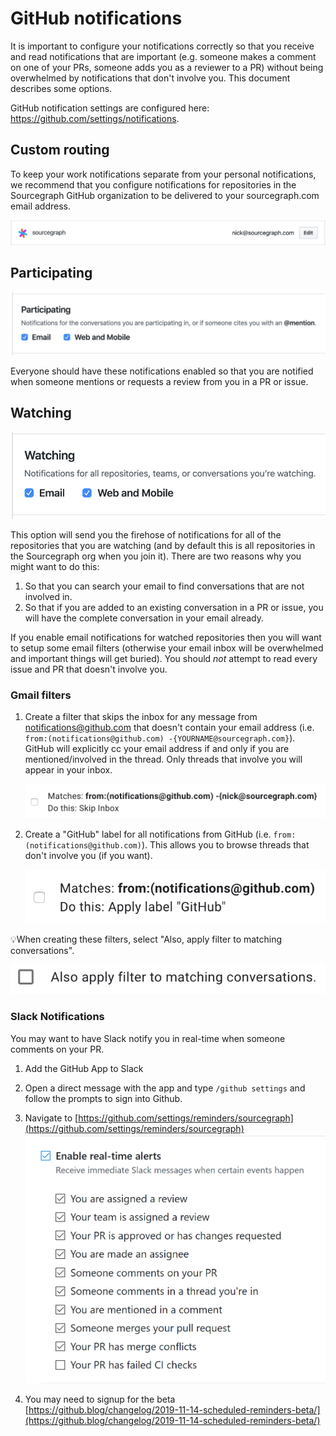 # GitHub notifications

It is important to configure your notifications correctly so that you receive and read notifications that are important (e.g. someone makes a comment on one of your PRs, someone adds you as a reviewer to a PR) without being overwhelmed by notifications that don't involve you. This document describes some options.

GitHub notification settings are configured here: https://github.com/settings/notifications.

## Custom routing

To keep your work notifications separate from your personal notifications, we recommend that you configure notifications for repositories in the Sourcegraph GitHub organization to be delivered to your sourcegraph.com email address.

![custom routing](custom-routing.png)

## Participating

![participating](participating.png)

Everyone should have these notifications enabled so that you are notified when someone mentions or requests a review from you in a PR or issue.

## Watching

![watching](watching.png)

This option will send you the firehose of notifications for all of the repositories that you are watching (and by default this is all repositories in the Sourcegraph org when you join it). There are two reasons why you might want to do this:

1. So that you can search your email to find conversations that are not involved in.
2. So that if you are added to an existing conversation in a PR or issue, you will have the complete conversation in your email already.

If you enable email notifications for watched repositories then you will want to setup some email filters (otherwise your email inbox will be overwhelmed and important things will get buried). You should _not_ attempt to read every issue and PR that doesn't involve you.

### Gmail filters

1. Create a filter that skips the inbox for any message from notifications@github.com that doesn't contain your email address (i.e. `from:(notifications@github.com) -{YOURNAME@sourcegraph.com}`). GitHub will explicitly cc your email address if and only if you are mentioned/involved in the thread. Only threads that involve you will appear in your inbox.

    ![skip inbox filter example](gmail-filter-skip-inbox.png)

2. Create a "GitHub" label for all notifications from GitHub (i.e. `from:(notifications@github.com)`). This allows you to browse threads that don't involve you (if you want).

    ![GitHub label filter example](gmail-filter-github-label.png)


💡When creating these filters, select "Also, apply filter to matching conversations".

![Apply filter to matching conversations](gmail-apply-filter-to-matching-conversations.png)

### Slack Notifications

You may want to have Slack notify you in real-time when someone comments on your PR.

1. Add the GitHub App to Slack

2. Open a direct message with the app and type `/github settings` and follow the prompts to sign into Github.

3. Navigate to [https://github.com/settings/reminders/sourcegraph](https://github.com/settings/reminders/sourcegraph)
![Real-time Notifications](real-time.png)

4. You may need to signup for the beta [https://github.blog/changelog/2019-11-14-scheduled-reminders-beta/](https://github.blog/changelog/2019-11-14-scheduled-reminders-beta/)
